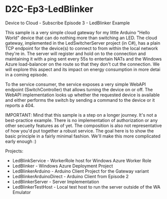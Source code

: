 D2C-Ep3-LedBlinker
==================

Device to Cloud - Subscribe Episode 3 - LedBlinker Example

This sample is a very simple cloud gateway for my little Arduino "Hello World" device that can do 
nothing more than switching an LED. The cloud gateway, implemented in the LedSwitcherServer project (in 
C#), has a plain TCP endpoint for the device(s) to connect to from within the local network they're in. 
The server will register and hold on to the connection and maintaining it with a ping sent every 55s
to entertain NATs and the Windows Azure load-balancer on the route so that they don't cut the connection.
We will explore this aspect and its impact on energy consumption in more detai in a coming episode. 

To the service consumer, the service exposes a very simple WebAPI endpoint (SwitchController) that allows 
turning the device on or off. The WebAPI implementation looks up whether the requested device is available
and either performs the switch by sending a command to the device or it reports a 404.

IMPORTANT: Mind that this sample is a step on a longer journey. It's not a best-practice example. There is
no implementation of authorization or any other secueity features as of yet. The composition is also not 
representative of how you'd put together a robust service. The goal here is to show the basic principle in 
a fairly minimal fashion. We'll make this more complicated early enough :)

Projects:

* LedBlinkService - WorkerRole host for Windows Azure Worker Role
* LedBlinker - Windows Azure Deployment Project
* LedBlinkerArduino - Arduino Client Project for the Gateway variant
* LedBlinkerArduinoDirect - Arduino Client from Episode 2
* LedBlinkerServer - Server Implementation
* LedBlinkerTestHost - Local test host to run the server outside of the WA Emulator

